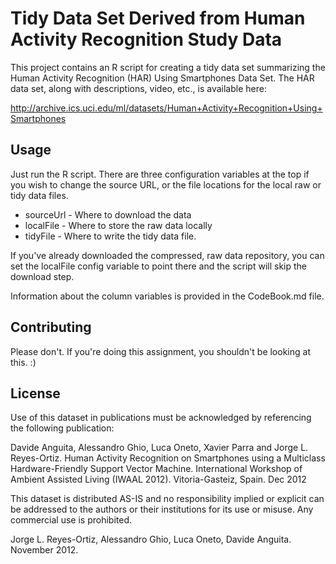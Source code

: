 # Tidy Data Set Derived from Human Activity Recognition Study Data

This project contains an R script for creating a tidy data set summarizing the Human Activity Recognition (HAR) Using Smartphones Data Set. The HAR data set, along with descriptions, video, etc., is available here:

http://archive.ics.uci.edu/ml/datasets/Human+Activity+Recognition+Using+Smartphones

## Usage

Just run the R script. There are three configuration variables at the top if you wish to
change the source URL, or the file locations for the local raw or tidy data files.
* sourceUrl - Where to download the data
* localFile - Where to store the raw data locally
* tidyFile  - Where to write the tidy data file.

If you've already downloaded the compressed, raw data repository, you can set 
the localFile config variable to point there and the script will skip the download 
step.

Information about the column variables is provided in the CodeBook.md file.

## Contributing

Please don't. If you're doing this assignment, you shouldn't be looking at this. :)

## License

Use of this dataset in publications must be acknowledged by referencing the following publication:

Davide Anguita, Alessandro Ghio, Luca Oneto, Xavier Parra and Jorge L. Reyes-Ortiz. Human Activity Recognition on Smartphones using a Multiclass Hardware-Friendly Support Vector Machine. International Workshop of Ambient Assisted Living (IWAAL 2012). Vitoria-Gasteiz, Spain. Dec 2012

This dataset is distributed AS-IS and no responsibility implied or explicit can be addressed to the authors or their institutions for its use or misuse. Any commercial use is prohibited.

Jorge L. Reyes-Ortiz, Alessandro Ghio, Luca Oneto, Davide Anguita. November 2012.
